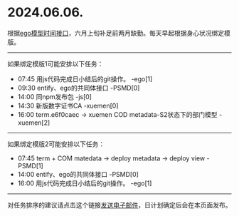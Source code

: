 # 2024.06.06.

根据[ego模型时间接口](https://gitee.com/hyg/blog/blob/master/timeflow.md)，六月上旬补足前两月缺勤。每天早起根据身心状况绑定模版。

---
如果绑定模版1可能安排以下任务：

- 07:45	用js代码完成日小结后的git操作。 -ego[1]
- 09:30	entify、ego的共同体接口 -PSMD[0]
- 14:00	同npm发布包 -js[0]
- 14:30	新版数字证书CA -xuemen[0]
- 16:00	term.e6f0caec -> xuemen COD metadata-S2状态下的部门模型 -xuemen[2]

---
如果绑定模版2可能安排以下任务：

- 07:45	term + COM matedata -> deploy metadata -> deploy view -PSMD[1]
- 14:00	entify、ego的共同体接口 -PSMD[0]
- 16:00	用js代码完成日小结后的git操作。 -ego[1]

---
对任务排序的建议请点击这个链接<a href="mailto:huangyg@mars22.com?subject=关于2024.06.06.任务排序的建议&body=date: 20240606%0D%0Afile: ../../blog/release/time/d.20240606.md%0D%0A---请勿修改邮件主题及以上内容---%0D%0A">发送电子邮件</a>，日计划确定后会在本页面发布。